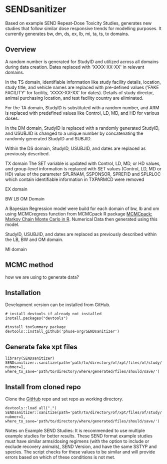 # SENDsanitizer  

Based on example SEND Repeat-Dose Toxicity Studies, generates new studies that
follow similar dose responsive trends for modelling purposes. It currently
generates bw, dm, ds, ex, lb, mi, ta, ts, tx domains.

## Overview

A random number is generated for StudyID and utilized across all domains during data creation. Dates replaced with 'XXXX-XX-XX' in relevant domains.

In the TS domain, identifiable information like study facility details, location, study title, and vehicle names are replaced with pre-defined values ('FAKE FACILITY' for facility, 'XXXX-XX-XX' for dates). Details of study director, animal purchasing location, and test facility country are eliminated.

For the TA domain, StudyID is substituted with a random number, and ARM is replaced with predefined values like Control, LD, MD, and HD for various doses.

In the DM domain, StudyID is replaced with a randomly generated StudyID, and USUBJID is changed to a unique number by concatenating the randomly generated StudyID and SUBJID.

Within the DS domain, StudyID, USUBJID, and dates are replaced as previously described. 

TX domain 
The SET variable is updated with Control, LD, MD, or HD values, and group-level information is replaced with SET values (Control, LD, MD or HD) 
value of the parameter SPLRNAM, SSPONSOR, SPREFID and SPLRLOC which contain identifiable information in TXPARMCD were removed

EX domain 


BW LB OM Domain

A Bayesian Regression model were build for each domain of bw, lb and om using MCMCregress function from MCMCpack R package [MCMCpack: Markov Chain Monte Carlo
in R](https://doi.org/10.18637/jss.v042.i09). Numerical Data then generated using this model.

StudyID, USUBJID, and dates are replaced as previously described within the LB, BW and OM domain.

MI domain 



### 

    

## MCMC method

how we are using to generate data?


## Installation  

Development version can be installed from GitHub.

```
# install devtools if already not installed 
install.packages("devtools")

#install toxSummary package
devtools::install_github('phuse-org/SENDsanitizer')
```

## Generate fake xpt files  

```
library(SENDsanitizer)
SENDsanitizer::sanitize(path='path/to/directory/of/xpt/files/of/study/',
nubmer=1,
where_to_save='path/to/directory/where/generated/files/should/save/')

```


## Install from cloned repo  


Clone the [GitHub](https://github.com/phuse-org/SENDsanitizer) repo
and set repo as working directory.

```
devtools::load_all(".")
SENDsanitizer::sanitize(path='path/to/directory/of/xpt/files/of/study/',
nubmer=1,
where_to_save='path/to/directory/where/generated/files/should/save/')
```


Notes on Example SEND Studies:
It is recommended to use multiple example studies for better results.  These
SEND format example studies must have similar arms/dosing regimens (with the
option to include or exclude recovery animals), SEND Version, and have the same
SSTYP and species. The script checks for these values to be similar and will
provide errors based on which of these conditions is not met.

